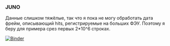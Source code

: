 ### JUNO
Данные слишком тяжёлые, так что я пока не могу обработать дата фрейм, описывающий hits, регистрируемые на больших ФЭУ. Поэтому я беру для примера срез первых 2*10^6 строках.


[![Binder](https://mybinder.org/badge_logo.svg)](https://mybinder.org/v2/gh/nina1603/JUNO/master)
